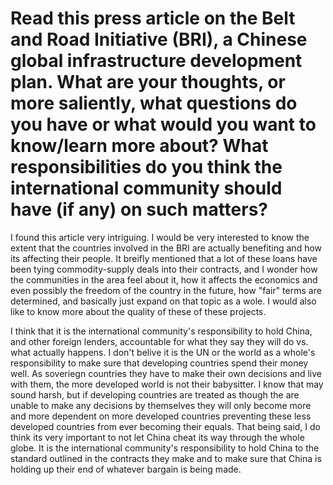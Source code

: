 # Read this press article on the Belt and Road Initiative (BRI), a Chinese global infrastructure development plan. What are your thoughts, or more saliently, what questions do you have or what would you want to know/learn more about? What responsibilities do you think the international community should have (if any) on such matters?

I found this article very intriguing. I would be very interested to know the extent that the countries involved in the BRI are actually benefiting and how its affecting their people. It breifly mentioned that a lot of these loans have been tying commodity-supply deals into their contracts, and I wonder how the communities in the area feel about it, how it affects the economics and even possibly the freedom of the country in the future, how "fair" terms are determined, and basically just expand on that topic as a wole.  I would also like to know more about the quality of these of these projects.  

I think that it is the international community's responsibility to hold China, and other foreign lenders, accountable for what they say they will do vs. what actually happens. I don't belive it is the UN or the world as a whole's responsibility to make sure that developing countries spend their money well. As soveriegn countries they have to make their own decisions and live with them, the more developed world is not their babysitter. I know that may sound harsh, but if developing countries are treated as though the are unable to make any decisions by themselves they will only become more and more dependent on more developed countries preventing these less developed countries from ever becoming their equals. That being said, I do think its very important to not let China cheat its way through the whole globe. It is the international community's responsibility to hold China to the standard outlined in the contracts they make and to make sure that China is holding up their end of whatever bargain is being made.
